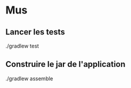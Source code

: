 
# Mus

## Lancer les tests

  ./gradlew test
   
## Construire le jar de l'application

  ./gradlew assemble